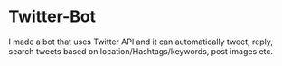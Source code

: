 # Twitter-Bot
I made a bot that uses Twitter API and it can automatically tweet, reply, search tweets based on location/Hashtags/keywords, post images etc.  
